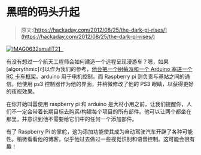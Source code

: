 # 黑暗的码头升起

> 原文:[https://hackaday.com/2012/08/25/the-dark-pi-rises/](https://hackaday.com/2012/08/25/the-dark-pi-rises/)

[![](../Images/00e009592cb4ecb04ea3af1a9bbde42b.png "IMAG0632small")T2】](http://hackaday.com/wp-content/uploads/2012/08/imag0632small.jpg)

有没有想过一个航天工程师会如何建造一个远程呈现漫游车？嗯，如果[algorythmic]可以作为我们的参考，[他会把一个树莓派和一个 Arduino 塞进一个 RC 卡车框架](http://www.aonsquared.co.uk/the_dark_pi_rises)。arduino 用于电机控制，而 Raspberry pi 则负责与基站之间的通信。他使用 ps3 控制器作为他的界面，并稍微修改了他的 PS3 眼睛，以获得更好的夜视效果。

在你开始叫嚣使用 raspberry pi 和 arduino 是大材小用之前，让我们提醒你，人们不一定会带着长期目标去购买/构建每个项目的所有部件。他可以让两个都坐在那里，并意识到他不需要给它们中的任何一个添加部件。

有了 Raspberry Pi 的掌舵，这为添加功能使其成为自动驾驶汽车开辟了各种可能性。稍微看看他的博客，似乎他过去做过一些视觉识别和语音控制。这可能会很有趣！